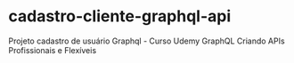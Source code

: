 # cadastro-cliente-graphql-api
Projeto cadastro de usuário Graphql - Curso Udemy GraphQL Criando APIs Profissionais e Flexíveis
